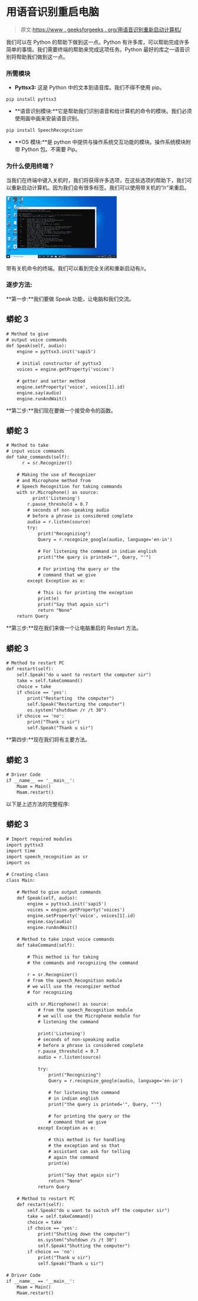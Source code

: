 # 用语音识别重启电脑

> 原文:[https://www . geeksforgeeks . org/用语音识别重新启动计算机/](https://www.geeksforgeeks.org/restart-your-computer-with-speech-recognition/)

我们可以在 Python 的帮助下做到这一点。Python 有许多库，可以帮助完成许多简单的事情。我们需要终端的帮助来完成这项任务。Python 最好的库之一语音识别将帮助我们做到这一点。

### 所需模块

*   **Pyttsx3:** 这是 Python 中的文本到语音库。我们不得不使用 pip。

```
pip install pyttsx3
```

*   **语音识别模块:**它是帮助我们识别语音和给计算机的命令的模块。我们必须使用画中画来安装语音识别。

```
pip install SpeechRecognition
```

*   **OS 模块:**是 python 中提供与操作系统交互功能的模块。操作系统模块附带 Python 包。不需要 Pip。

### 为什么使用终端？

当我们在终端中键入关机时，我们将获得许多选项，在这些选项的帮助下，我们可以重新启动计算机。因为我们会有很多标签。我们可以使用带关机的“/r”来重启。

![](img/504185f94b525ae58c837fba50f8641f.png)

带有关机命令的终端。我们可以看到完全关闭和重新启动有/r。

### 逐步方法:

**第一步:**我们要做 Speak 功能，让电脑和我们交流。

## 蟒蛇 3

```
# Method to give 
# output voice commands 
def Speak(self, audio):
    engine = pyttsx3.init('sapi5')

    # initial constructor of pyttsx3
    voices = engine.getProperty('voices')

    # getter and setter method
    engine.setProperty('voice', voices[1].id)
    engine.say(audio)
    engine.runAndWait()
```

**第二步:**我们现在要做一个接受命令的函数。

## 蟒蛇 3

```
# Method to take
# input voice commands
def take_commands(self):
      r = sr.Recognizer()

    # Making the use of Recognizer
    # and Microphone method from
    # Speech Recognition for taking commands
    with sr.Microphone() as source:
          print('Listening')
        r.pause_threshold = 0.7
        # seconds of non-speaking audio
        # before a phrase is considered complete
        audio = r.listen(source)
        try:
            print("Recognizing")
            Query = r.recognize_google(audio, language='en-in')

            # For listening the command in indian english
            print("the query is printed='", Query, "'")

            # For printing the query or the
            # command that we give
        except Exception as e:

            # This is for printing the exception
            print(e)
            print("Say that again sir")
            return "None"
    return Query
```

**第三步:**现在我们来做一个让电脑重启的 Restart 方法。

## 蟒蛇 3

```
# Method to restart PC
def restart(self):
    self.Speak("do u want to restart the computer sir")
    take = self.takeCommand()
    choice = take
    if choice == 'yes':
        print("Restarting  the computer")
        self.Speak("Restarting the computer")
        os.system("shutdown /r /t 30")
    if choice == 'no':
        print("Thank u sir")
        self.Speak("Thank u sir")
```

**第四步:**现在我们将有主要方法。

## 蟒蛇 3

```
# Driver Code
if __name__ == '__main__':
    Maam = Main()
    Maam.restart()
```

以下是上述方法的完整程序:

## 蟒蛇 3

```
# Import required modules
import pyttsx3
import time
import speech_recognition as sr
import os

# Creating class
class Main:

    # Method to give output commands
    def Speak(self, audio):
        engine = pyttsx3.init('sapi5')
        voices = engine.getProperty('voices')
        engine.setProperty('voice', voices[1].id)
        engine.say(audio)
        engine.runAndWait()

    # Method to take input voice commands
    def takeCommand(self):

        # This method is for taking
        # the commands and recognizing the command

        r = sr.Recognizer()
        # from the speech_Recognition module
        # we will use the recongizer method
        # for recognizing

        with sr.Microphone() as source:
            # from the speech_Recognition module
            # we will use the Microphone module for
            # listening the command

            print('Listening')
            # seconds of non-speaking audio
            # before a phrase is considered complete
            r.pause_threshold = 0.7
            audio = r.listen(source)

            try:
                print("Recognizing")
                Query = r.recognize_google(audio, language='en-in')

                # for listening the command
                # in indian english
                print("the query is printed='", Query, "'")

                # for printing the query or the
                # command that we give
            except Exception as e:

                # this method is for handling
                # the exception and so that
                # assistant can ask for telling
                # again the command
                print(e) 

                print("Say that again sir")
                return "None"
            return Query

    # Method to restart PC
    def restart(self):
        self.Speak("do u want to switch off the computer sir")
        take = self.takeCommand()
        choice = take
        if choice == 'yes':
            print("Shutting down the computer")
            os.system("shutdown /s /t 30")
            self.Speak("Shutting the computer")
        if choice == 'no':
            print("Thank u sir")
            self.Speak("Thank u sir")

# Driver Code
if __name__ == '__main__':
    Maam = Main()
    Maam.restart()
```